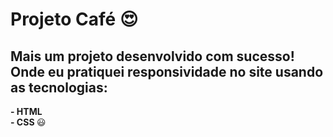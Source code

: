 <h1>Projeto Café 😍</h1>
<h2>Mais um projeto desenvolvido com sucesso! Onde eu pratiquei responsividade no site usando as tecnologias: <br></h2>
<strong>
- HTML <br>
- CSS
</strong>
😃
